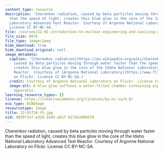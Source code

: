 ```yaml
---
content_type: resource
description: 'Cherenkov radiation, caused by beta particles moving through water faster
  than the speed of light, creates this blue glow in the core of the Idaho National
  Laboratory Advanced Test Reactor. Courtesy of Argonne National Laboratory on Flickr.
  License CC BY-NC-SA. '
file: /courses/22-01-introduction-to-nuclear-engineering-and-ionizing-radiation-fall-2016/982971efe320244da617b172e198b5f8_22-01f16-th.jpg
file_size: 8676
file_type: image/jpeg
hide_download: true
hide_download_original: null
image_metadata:
  caption: '[Cherenkov radiation](https://en.wikipedia.org/wiki/Cherenkov_radiation),
    caused by beta particles moving through water faster than the speed of light,
    creates this blue glow in the core of the Idaho National Laboratory Advanced Test
    Reactor. (Courtesy of [Argonne National Laboratory](https://www.flickr.com/photos/35734278@N05/3954062594/)
    on Flickr. License CC BY-NC-SA.)'
  credit: Courtesy of Argonne National Laboratory on Flickr. License CC BY-NC-SA.
  image-alt: A blue glow suffuses a water-filled chamber containing pipes and other
    apparatus.
learning_resource_types: []
license: https://creativecommons.org/licenses/by-nc-sa/4.0/
ocw_type: OCWImage
resourcetype: Image
title: 22-01f16-th.jpg
uid: 982971ef-e320-244d-a617-b172e198b5f8
---
```

Cherenkov radiation, caused by beta particles moving through water faster than the speed of light, creates this blue glow in the core of the Idaho National Laboratory Advanced Test Reactor. Courtesy of Argonne National Laboratory on Flickr. License CC BY-NC-SA. 